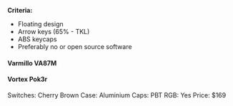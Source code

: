 **Criteria:**

- Floating design
- Arrow keys (65% - TKL)
- ABS keycaps
- Preferably no or open source software




#### Varmillo VA87M




#### Vortex Pok3r

Switches: Cherry Brown
Case: Aluminium
Caps: PBT
RGB: Yes
Price: $169


